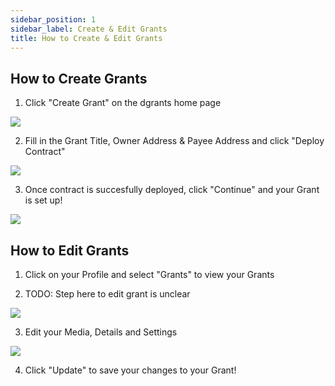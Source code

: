 ```yaml
---
sidebar_position: 1
sidebar_label: Create & Edit Grants
title: How to Create & Edit Grants
---
```


## How to Create Grants

1. Click "Create Grant" on the dgrants home page

![](https://i.imgur.com/EKgB8Ly.png)

2. Fill in the Grant Title, Owner Address & Payee Address and click "Deploy Contract"

![](https://i.imgur.com/PvsvEN8.png)

3. Once contract is succesfully deployed, click "Continue" and your Grant is set up! 

![](https://i.imgur.com/RLapEfb.png)

## How to Edit Grants 

1. Click on your Profile and select "Grants" to view your Grants 

2. TODO: Step here to edit grant is unclear 

![](https://i.imgur.com/pi0GxOu.png)

3. Edit your Media, Details and Settings

![](https://i.imgur.com/yzLDDMm.png)

4. Click "Update" to save your changes to your Grant! 